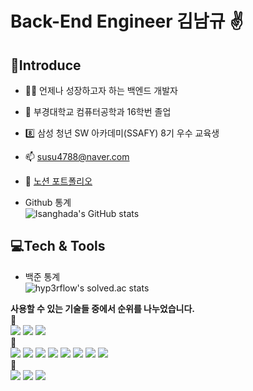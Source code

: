 # Back-End Engineer 김남규 ✌

## 🎤Introduce
 - 🙋‍♂️ 언제나 성장하고자 하는 백엔드 개발자
 - 🏫 부경대학교 컴퓨터공학과 16학번 졸업
 - 8️⃣ 삼성 청년 SW 아카데미(SSAFY) 8기 우수 교육생
 - 📫 susu4788@naver.com
 - 📙 [노션 포트폴리오](https://honeysuckle-nova-d4d.notion.site/NamGyu-Kim-c77e01b56bd24bc8b744205c8089ef76)

- Github 통계</br>
  ![Isanghada's GitHub stats](https://github-readme-stats.vercel.app/api?username=Isanghada&show_icons=true&theme=white)

## 💻Tech & Tools
- 백준 통계</br>
  ![hyp3rflow's solved.ac stats](https://github-readme-solvedac.hyp3rflow.vercel.app/api/?handle=susu4788)

**사용할 수 있는 기술들 중에서 순위를 나누었습니다.**
<br/>🥇 <br/>
<img src="https://img.shields.io/badge/Java-007396?style=flat-square&logo=Java&logoColor=white"/>
<img src="https://img.shields.io/badge/Spring-6DB33F?style=flat-square&logo=Spring&logoColor=white"/>
<img src="https://img.shields.io/badge/SpringBoot-6DB33F?style=flat-square&logo=SpringBoot&logoColor=white"/>
<br/>🥈<br/>
<img src="https://img.shields.io/badge/Python-3776AB?style=flat-square&logo=Python&logoColor=white"/>
<img src="https://img.shields.io/badge/Docker-2496ED?style=flat-square&logo=Docker&logoColor=white"/>
<img src="https://img.shields.io/badge/Jenkins-D24939?style=flat-square&logo=Jenkins&logoColor=white"/>
<img src="https://img.shields.io/badge/Linux-FCC624?style=flat-square&logo=Linux&logoColor=white"/>
<img src="https://img.shields.io/badge/Nginx-009639?style=flat-square&logo=Nginx&logoColor=white"/>
<img src="https://img.shields.io/badge/Jira-0052CC?style=flat-square&logo=Jira&logoColor=white"/>
<img src="https://img.shields.io/badge/Git-000000?style=flat-square&logo=Git&logoColor=white"/>
<img src="https://img.shields.io/badge/SQL-4479A1?style=flat-square&logo=MYSQL&logoColor=white"/>
<br/>🥉<br/>
<img src="https://img.shields.io/badge/Node.js-339933?style=flat-square&logo=Node.js&logoColor=white"/>
<img src="https://img.shields.io/badge/React-61DAFB?style=flat-square&logo=React&logoColor=white"/>
<img src="https://img.shields.io/badge/Vue.js-4FC08D?style=flat-square&logo=vue.js&logoColor=white"/>

<!--
**Isanghada/Isanghada** is a ✨ _special_ ✨ repository because its `README.md` (this file) appears on your GitHub profile.

Here are some ideas to get you started:

- 🔭 I’m currently working on ...
- 🌱 I’m currently learning ...
- 👯 I’m looking to collaborate on ...
- 🤔 I’m looking for help with ...
- 💬 Ask me about ...
- 📫 How to reach me: ...
- 😄 Pronouns: ...
- ⚡ Fun fact: ...
-->
